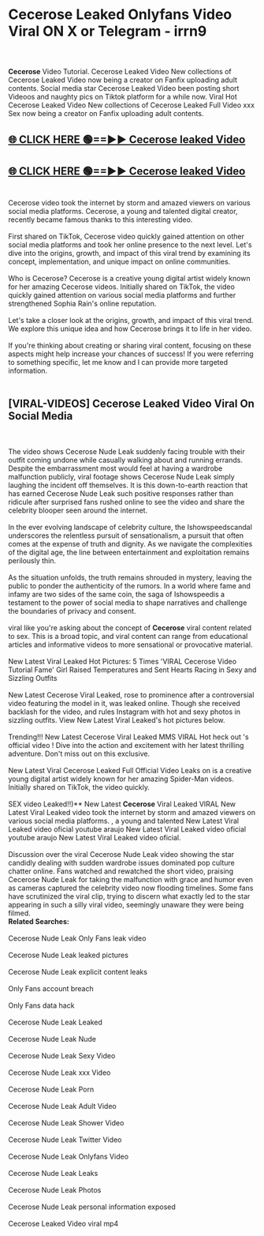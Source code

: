 <h1> Cecerose Leaked Onlyfans Video Viral ON X or Telegram - irrn9 </h1>

# 
<br>
<strong>Cecerose</strong> Video Tutorial. Cecerose Leaked Video New collections of  Cecerose Leaked Video now being a creator on Fanfix uploading adult contents. Social media star Cecerose Leaked Video been posting short Videoos and naughty pics on Tiktok platform for a while now. Viral Hot Cecerose Leaked Video New collections of Cecerose Leaked Full Video xxx Sex now being a creator on Fanfix uploading adult contents.
<br>

## [🌐 CLICK HERE 🟢==►► Cecerose leaked Video ](https://onlyclips.site?title=Cecerose&ref=git)


## [🌐 CLICK HERE 🟢==►► Cecerose leaked Video ](https://onlyclips.site?title=Cecerose&ref=git)

<br>
Cecerose video took the internet by storm and amazed viewers on various social media platforms. Cecerose, a young and talented digital creator, recently became famous thanks to this interesting video.
<br><br>
First shared on TikTok, Cecerose video quickly gained attention on other social media platforms and took her online presence to the next level. Let's dive into the origins, growth, and impact of this viral trend by examining its concept, implementation, and unique impact on online communities.
<br><br>
Who is Cecerose? Cecerose is a creative young digital artist widely known for her amazing Cecerose videos. Initially shared on TikTok, the video quickly gained attention on various social media platforms and further strengthened Sophia Rain's online reputation.
<br><br>
Let's take a closer look at the origins, growth, and impact of this viral trend. We explore this unique idea and how Cecerose brings it to life in her video.
<br><br>
If you're thinking about creating or sharing viral content, focusing on these aspects might help increase your chances of success! If you were referring to something specific, let me know and I can provide more targeted information.
<br><br>
<h2>[VIRAL-VIDEOS] Cecerose Leaked Video Viral On Social Media</h2>
<br><br>
The video shows Cecerose Nude Leak suddenly facing trouble with their outfit coming undone while casually walking about and running errands. Despite the embarrassment most would feel at having a wardrobe malfunction publicly, viral footage shows Cecerose Nude Leak simply laughing the incident off themselves. It is this down-to-earth reaction that has earned Cecerose Nude Leak such positive responses rather than ridicule after surprised fans rushed online to see the video and share the celebrity blooper seen around the internet.
<br><br>
In the ever evolving landscape of celebrity culture, the Ishowspeedscandal underscores the relentless pursuit of sensationalism, a pursuit that often comes at the expense of truth and dignity. As we navigate the complexities of the digital age, the line between entertainment and exploitation remains perilously thin.
<br><br>
As the situation unfolds, the truth remains shrouded in mystery, leaving the public to ponder the authenticity of the rumors. In a world where fame and infamy are two sides of the same coin, the saga of Ishowspeedis a testament to the power of social media to shape narratives and challenge the boundaries of privacy and consent.
<br><br>
viral like you're asking about the concept of <strong>Cecerose</strong> viral content related to sex. This is a broad topic, and viral content can range from educational articles and informative videos to more sensational or provocative material.
<br><br>
New Latest Viral Leaked Hot Pictures: 5 Times 'VIRAL Cecerose Video Tutorial Fame' Girl Raised Temperatures and Sent Hearts Racing in Sexy and Sizzling Outfits
<br><br>
New Latest Cecerose Viral Leaked, rose to prominence after a controversial video featuring the model in it, was leaked online. Though she received backlash for the video, and rules Instagram with hot and sexy photos in sizzling outfits. View New Latest Viral Leaked's hot pictures below.
<br><br>
Trending!!! New Latest Cecerose Viral Leaked MMS VIRAL Hot heck out 's official video ! Dive into the action and excitement with her latest thrilling adventure. Don't miss out on this exclusive.
<br><br>
New Latest Viral Cecerose Leaked Full Official Video Leaks on  is a creative young digital artist widely known for her amazing Spider-Man videos. Initially shared on TikTok, the video quickly.
<br><br>
SEX video Leaked!!)** New Latest <strong>Cecerose</strong> Viral Leaked VIRAL New Latest Viral Leaked video took the internet by storm and amazed viewers on various social media platforms. , a young and talented New Latest Viral Leaked video oficial youtube araujo New Latest Viral Leaked video oficial youtube araujo New Latest Viral Leaked video oficial.
<br><br>
Discussion over the viral Cecerose Nude Leak video showing the star candidly dealing with sudden wardrobe issues dominated pop culture chatter online. Fans watched and rewatched the short video, praising Cecerose Nude Leak for taking the malfunction with grace and humor even as cameras captured the celebrity video now flooding timelines. Some fans have scrutinized the viral clip, trying to discern what exactly led to the star appearing in such a silly viral video, seemingly unaware they were being filmed.
<br>
<strong>Related Searches:</strong>
<br><br>
Cecerose Nude Leak Only Fans leak video
<br><br>
Cecerose Nude Leak leaked pictures
<br><br>
Cecerose Nude Leak explicit content leaks
<br><br>
Only Fans account breach
<br><br>
Only Fans data hack
<br><br>
Cecerose Nude Leak Leaked
<br><br>
Cecerose Nude Leak Nude
<br><br>
Cecerose Nude Leak Sexy Video
<br><br>
Cecerose Nude Leak xxx Video
<br><br>
Cecerose Nude Leak Porn
<br><br>
Cecerose Nude Leak Adult Video
<br><br>
Cecerose Nude Leak Shower Video
<br><br>
Cecerose Nude Leak Twitter Video
<br><br>
Cecerose Nude Leak Onlyfans Video
<br><br>
Cecerose Nude Leak Leaks
<br><br>
Cecerose Nude Leak Photos
<br><br>
Cecerose Nude Leak personal information exposed
<br><br>
Cecerose Leaked Video viral mp4